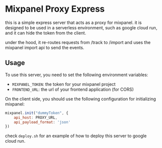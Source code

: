 # Mixpanel Proxy Express
this is a simple express server that acts as a proxy for mixpanel. it is designed to be used in a serverless environment, such as google cloud run, and it can hide the token from the client.

under the hood, it re-routes requests from /track to /import and uses the mixpanel import api to send the events.

## Usage
To use this server, you need to set the following environment variables:
- `MIXPANEL_TOKEN`: the token for your mixpanel project
- `FRONTEND_URL`: the url of your frontend application (for CORS)

On the client side, you should use the following configuration for initializing mixpanel:
```javascript
mixpanel.init("dummyToken", {
	api_host: PROXY_URL,		
	api_payload_format: 'json'
})
```

check `deploy.sh` for an example of how to deploy this server to google cloud run.
